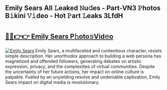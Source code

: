 ## Emily Sears All 𝙻eaked 𝙽u𝚍es - Part-VN3 𝙿hotos B𝚒kini 𝚅𝚒deo - Hot 𝙿art 𝙻eaks 3LfdH

# <h2><a href="http://ld0puz.urlbe.top/?page=Emily+Sears">🔗🔗👉👉 Emily Sears P𝚑oto𝚜Vid𝚎o</a></h2>

[![Emily Sears](https://i.imgur.com/eBuTRDB.gif)](http://ld0puz.urlbe.top/?page=Emily+Sears)
Emily Sears, a multifaceted and contentious character, resists simple description. Her unorthodox approach to building a web persona has magnetized and offended followers, generating debates on artistic expression, privacy, and the complexities of virtual communities. Despite the uncertainty of her future actions, her impact on online culture is palpable. Fueled by an unyielding resolve and undeniable captivation, Emily Sears impact on digital media is revolutionary.
